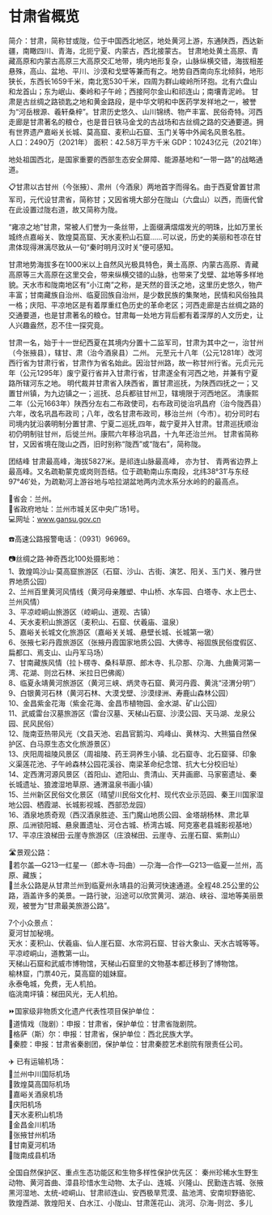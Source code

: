 # 甘肃省概览  
简介：甘肃，简称甘或陇，位于中国西北地区，地处黄河上游，东通陕西，西达新疆，南瞰四川、青海，北扼宁夏、内蒙古，西北接蒙古。
甘肃地处黄土高原、青藏高原和内蒙古高原三大高原交汇地带，境内地形复杂，山脉纵横交错，海拔相差悬殊，高山、盆地、平川、沙漠和戈壁等兼而有之。地势自西南向东北倾斜，地形狭长，东西长1659千米，南北宽530千米，四周为群山峻岭所环抱。北有六盘山和龙首山；东为岷山、秦岭和子午岭；西接阿尔金山和祁连山；南壤青泥岭。
甘肃是古丝绸之路锁匙之地和黄金路段，是中华文明和中医药学发祥地之一，被誉为“河岳根源、羲轩桑梓”。甘肃历史悠久、山川锦绣、物产丰富、民俗奇特。河西走廊是甘肃著名的粮仓，也是昔日铁马金戈的古战场和古丝绸之路的交通要道。拥有世界遗产嘉峪关长城、莫高窟、麦积山石窟、玉门关等中外闻名风景名胜。  
人口：2490万（2021年）
面积：42.58万平方千米
GDP：10243亿元（2021年）
  
地处祖国西北，是国家重要的西部生态安全屏障、能源基地和“一带一路"的战略通道。  

📋甘肃以古甘州（今张掖）、肃州（今酒泉）两地首字而得名。由于西夏曾置甘肃军司，元代设甘肃省，简称甘；又因省境大部分在陇山（六盘山）以西，而唐代曾在此设置过陇右道，故又简称为陇。  

“雍凉之地”甘肃，常被人们誉为一条丝带，上面缀满熠熠发光的明珠，比如万里长城终点嘉峪关、敦煌莫高窟、天水麦积山石窟……可以说，历史的美丽和苍凉在甘肃体现得淋漓尽致从一句“秦时明月汉时关”便可感知。  

甘肃地势海拔多在1000米以上自然风光极具特色，黄土高原、内蒙古高原、青藏高原等三大高原在这里交会，带来纵横交错的山脉，也带来了戈壁、盆地等多样地貌。天水市和陇南地区有“小江南”之称，是天然的音沃之地，这里历史悠久，物产丰富；甘南藏族自治州、临夏回族自治州，是少数民族的集聚地，民情和风俗独具一格；庆阳、平凉地区是有着厚重红色历史的革命老区；河西走廊是古丝绸之路的交通要道，也是甘肃著名的粮仓。甘肃每一处地方背后都有着深厚的人文历史，让人兴趣盎然，忍不住一探究竟。  

甘肃一名，始于十一世纪西夏在其境内分置十二监军司，甘肃为其中之一，治甘州（今张掖县），辖甘、肃（治今酒泉县）二州。
元至元十八年（公元1281年）改河西行省为甘肃行省，甘肃作为省名始此。因治甘州路，故一称甘州行省。元贞元元年（公元1295年）废宁夏行省并入甘肃行省，甘肃遂全有河西之地，并兼有宁夏路所辖河东之地。
明代裁并甘肃省入陕西省，置甘肃巡抚，为陕西四抚之一；又置甘州镇，为九边镇之一；巡抚、总兵都驻甘州卫，辖境限于河西地区。
清康熙二年（公元1663年）陕西分左右二布政使司，右布政司徙治巩昌府（治今陇西县）六年，改名巩昌布政司；八年，改名甘肃布政司，移治兰州（今市）。初分司时右司境内犹沿袭明制分置甘肃、宁夏二巡抚,四年，裁宁夏并入甘肃。甘肃巡抚顺治初仍明制驻甘州，后徙兰州。康熙六年移治巩昌，十九年还治兰州。
甘肃省简称甘，又因省境在陇山之西，旧时别称“陇西”或“陇右”，简称陇。  
   
团结峰
甘肃最高峰，海拔5827米。是祁连山脉最高峰， 亦为甘、 青两省边界上最高峰。又名疏勒蒙克或岗则吾结。位于疏勒南山东南段，北纬38°31′与东经97°46′处，为疏勒河上游谷地与哈拉湖盆地两内流水系分水岭的的最高点。  
 
🏢省会：兰州。  
📍省政府地址：兰州市城关区中央广场1号。  
💻网址：<a href="http://www.gansu.gov.cn" target="_blank">www.gansu.gov.cn</a>  

☎️高速公路报警电话：（0931）96969。  

📷丝绸之路·神奇西北100处摄影地：  
1、敦煌鸣沙山·莫高窟旅游区（石窟、沙山、古街、演艺、阳关、玉门关、雅丹世界地质公园）  
2、兰州百里黄河风情线（黄河母亲雕塑、中山桥、水车园、白塔寺、水上巴士、兰州风情）  
3、平凉崆峒山旅游区（崆峒山、道观、古镇）  
4、天水麦积山旅游区（麦积山、石窟、伏羲庙、温泉）  
5、嘉峪关长城文化旅游区（嘉峪关关城、悬壁长城、长城第一墩）  
6、张掖七彩丹霞旅游区（张掖丹霞国家地质公园、大佛寺、裕固族民俗度假区、扁都口、焉支山、山丹军马场）  
7、甘南藏族风情（拉卜楞寺、桑科草原、郎木寺、扎尕那、尕海、九曲黄河第一湾、花湖、则岔石林、米拉日巴佛阁）  
8、临夏永靖黄河旅游区（黄河三峡、炳灵寺石窟、黄河丹霞、黄洮“泾渭分明”）  
9、白银黄河石林（黄河石林、大漠戈壁、沙漠绿洲、寿鹿山森林公园）  
10、金昌紫金花海（紫金花海、金昌市植物园、金水湖、矿山公园）  
11、武威雷台汉墓旅游区（雷台汉墓、天梯山石窟、沙漠公园、天马湖、龙泉公园、民风民俗）  
12、陇南亚热带风光（文县天池、宕昌官鹅沟、鸡峰山、黄林沟、大熊猫自然保护区、白马原生态文化旅游景区）  
13、庆阳周祖陵风景区（周祖陵、药王洞养生小镇、北石窟寺、北石窟驿、印象义渠莲花池、子午岭森林公园花溪谷、南梁革命纪念馆、抗大七分校旧址）  
14、定西渭河源风景区（首阳山、遮阳山、贵清山、天井画廊、马家窑遗址、秦长城遗址、狼渡湿地草原、通渭温泉书画小镇）  
15、兰州新区民俗文化景区（晴望川民俗文化村、现代农业示范园、秦王川国家湿地公园、栖霞湖、长城影视城、西部恐龙园）  
16、酒泉地质奇观（西汉酒泉胜迹、玉门魔山地质公园、金塔胡杨林、肃北草原、瓜洲锁阳城、悬泉置遗址、河仓古城、桥湾古城、阿克塞老县城影视基地）  
17、平凉庄浪梯田·云崖寺旅游区（庄浪梯田、云崖寺、云崖石窟、紫荆山）  

🛣️景观公路：  
🔸若尔盖—G213—红星—（郎木寺–玛曲）—尕海—合作—G213—临夏—兰州，高原、藏族；  
🔸兰永公路是从甘肃兰州到临夏州永靖县的沿黄河快速通道。全程48.25公里的公路，涵盖许多的美景。一路行驶，沿途可以欣赏黄河、湖泊、峡谷、湿地等美丽景观，被誉为“甘肃最美旅游公路”。  

7个小众景点：  
夏河甘加秘境。  
天水：麦积山、伏羲庙、仙人崖石窟、水帘洞石窟、甘谷大象山、天水古城等等。  
平凉崆峒山，道教第一山。  
天梯山石窟和武威市博物馆，天梯山石窟里的文物基本都迁移到了博物馆。  
榆林窟，门票40元，莫高窟的姐妹窟。  
永泰龟城，免费，无人机拍。  
临洮南坪镇：梯田风光，无人机拍。  

⏩国家级非物质文化遗产代表性项目保护单位：  
🔸道情戏（陇剧）：申报：甘肃省，保护单位：甘肃省陇剧院。  
🔸格萨（斯）尔：申报：甘肃省，保护单位：西北民族大学。  
🔸秦腔：申报：甘肃省秦剧团，保护单位：甘肃秦腔艺术剧院有限责任公司。  

✈️ 已有运输机场：  
🔸兰州中川国际机场  
🔸敦煌莫高国际机场  
🔸嘉峪关酒泉机场  
🔸庆阳机场  
🔸天水麦积山机场  
🔸金昌金川机场  
🔸张掖甘州机场  
🔸甘南夏河机场  
🔸陇南成县机场  

全国自然保护区、重点生态功能区和生物多样性保护优先区：
秦州珍稀水生野生动物、黄河首曲、漳县珍惜水生动物、太子山、连城、兴隆山、民勤连古城、张掖黑河湿地、太统-崆峒山、甘肃祁连山、安西极旱荒漠、盐池湾、安南坝野骆驼、敦煌西湖、敦煌阳关、白水江、小陇山、甘肃莲花山、洮河、尕海-则岔、多儿